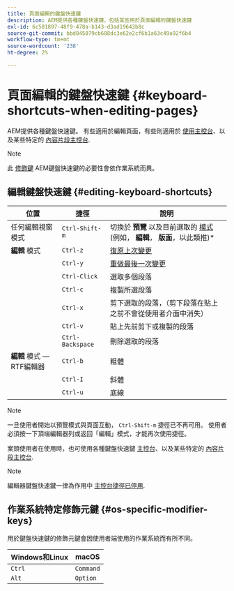 ```yaml
---
title: 頁面編輯的鍵盤快速鍵
description: AEM提供各種鍵盤快速鍵，包括某些用於頁面編輯的鍵盤快速鍵
exl-id: 6c501897-48f9-478a-b143-d3ad19643b8c
source-git-commit: bbd845079cb688dc3e62e2cf6b1a63c49a92f6b4
workflow-type: tm+mt
source-wordcount: '238'
ht-degree: 2%

---
```


# 頁面編輯的鍵盤快速鍵 {#keyboard-shortcuts-when-editing-pages}

AEM提供各種鍵盤快速鍵。 有些適用於編輯頁面，有些則適用於 [使用主控台](/help/sites-cloud/authoring/sites-console/keyboard-shortcuts.md)、以及某些特定的 [內容片段主控台](/help/sites-cloud/administering/content-fragments/keyboard-shortcuts.md).

>[!NOTE]
>
>此 [修飾鍵](#os-specific-modifier-keys) AEM鍵盤快速鍵的必要性會依作業系統而異。

## 編輯鍵盤快速鍵 {#editing-keyboard-shortcuts}

| 位置 | 捷徑 | 說明 |
|---|---|---|
| 任何編輯視窗模式 | `Ctrl-Shift-m` | 切換於 **預覽** 以及目前選取的 [模式](/help/sites-cloud/authoring/page-editor/introduction.md#mode-selector) (例如， **編輯**， **版面**，以此類推)* |
| **編輯** 模式 | `Ctrl-z` | [復原上次變更](/help/sites-cloud/authoring/page-editor/edit-content.md) |
|  | `Ctrl-y` | [重做最後一次變更](/help/sites-cloud/authoring/page-editor/edit-content.md#undoing-and-redoing-page-edits) |
|  | `Ctrl-Click` | 選取多個段落 |
|  | `Ctrl-c` | 複製所選段落 |
|  | `Ctrl-x` | 剪下選取的段落，（剪下段落在貼上之前不會從使用者介面中消失） |
|  | `Ctrl-v` | 貼上先前剪下或複製的段落 |
|  | `Ctrl-Backspace` | 刪除選取的段落 |
| **編輯** 模式 — RTF編輯器 | `Ctrl-b` | 粗體 |
|  | `Ctrl-I` | 斜體 |
|  | `Ctrl-u` | 底線 |

>[!NOTE]
>
>一旦使用者開始以預覽模式與頁面互動， `Ctrl-Shift-m` 捷徑已不再可用。 使用者必須按一下頂端編輯器列或返回「編輯」模式，才能再次使用捷徑。

案頭使用者在使用時，也可使用各種鍵盤快速鍵 [主控台](/help/sites-cloud/authoring/sites-console/keyboard-shortcuts.md)、以及某些特定的 [內容片段主控台](/help/sites-cloud/administering/content-fragments/keyboard-shortcuts.md).

>[!NOTE]
>
>編輯器鍵盤快速鍵一律為作用中 [主控台捷徑已停用](/help/sites-cloud/authoring/sites-console/keyboard-shortcuts.md#deactivating-keyboard-shortcuts).

## 作業系統特定修飾元鍵 {#os-specific-modifier-keys}

用於鍵盤快速鍵的修飾元鍵會因使用者端使用的作業系統而有所不同。

| Windows和Linux | macOS |
|---|---|
| `Ctrl` | `Command` |
| `Alt` | `Option` |
